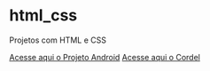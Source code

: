 # html_css
 Projetos com HTML e CSS

<a href="https://samuelrcf.github.io/html_css/desafios/projetoandroid/android.html" target="_blank"> Acesse aqui o Projeto Android</a>
<a href="https://samuelrcf.github.io/html_css/desafios/projetocordel0.2/index.html" target="_blank"> Acesse aqui o Cordel</a>